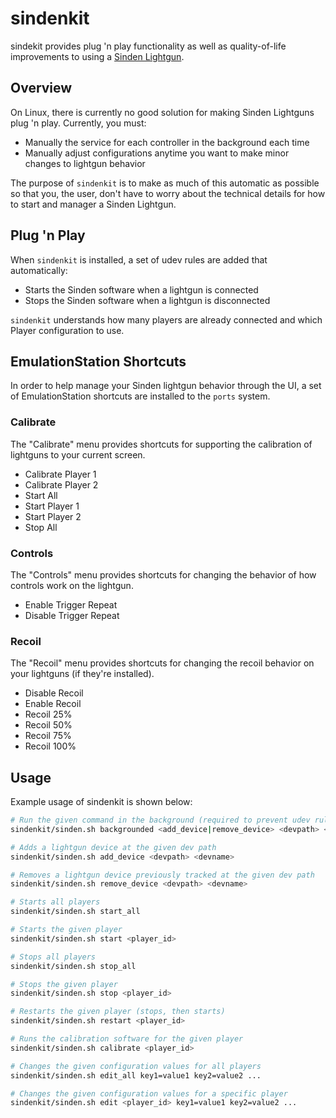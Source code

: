 # sindenkit

sindekit provides plug 'n play functionality as well as quality-of-life improvements
to using a [Sinden Lightgun](https://sindenlightgun.com/).  

## Overview

On Linux, there is currently no good solution for making Sinden Lightguns plug 'n play.
Currently, you must:

* Manually the service for each controller in the background each time
* Manually adjust configurations anytime you want to make minor changes to lightgun behavior

The purpose of `sindenkit` is to make as much of this automatic as possible so that
you, the user, don't have to worry about the technical details for how to start and
manager a Sinden Lightgun.

## Plug 'n Play

When `sindenkit` is installed, a set of udev rules are added that automatically:

* Starts the Sinden software when a lightgun is connected
* Stops the Sinden software when a lightgun is disconnected

`sindenkit` understands how many players are already connected and which Player
configuration to use.

## EmulationStation Shortcuts

In order to help manage your Sinden lightgun behavior through the UI, a set of
EmulationStation shortcuts are installed to the `ports` system.

### Calibrate

The "Calibrate" menu provides shortcuts for supporting the calibration of lightguns
to your current screen.

* Calibrate Player 1
* Calibrate Player 2
* Start All
* Start Player 1
* Start Player 2
* Stop All

### Controls

The "Controls" menu provides shortcuts for changing the behavior of how controls work
on the lightgun.

* Enable Trigger Repeat
* Disable Trigger Repeat

### Recoil

The "Recoil" menu provides shortcuts for changing the recoil behavior on your lightguns
(if they're installed).

* Disable Recoil
* Enable Recoil
* Recoil 25%
* Recoil 50%
* Recoil 75%
* Recoil 100%

## Usage

Example usage of sindenkit is shown below:

```bash
# Run the given command in the background (required to prevent udev rule timeouts)
sindenkit/sinden.sh backgrounded <add_device|remove_device> <devpath> <devname>

# Adds a lightgun device at the given dev path
sindenkit/sinden.sh add_device <devpath> <devname>

# Removes a lightgun device previously tracked at the given dev path
sindenkit/sinden.sh remove_device <devpath> <devname>

# Starts all players
sindenkit/sinden.sh start_all

# Starts the given player
sindenkit/sinden.sh start <player_id>

# Stops all players
sindenkit/sinden.sh stop_all

# Stops the given player
sindenkit/sinden.sh stop <player_id>

# Restarts the given player (stops, then starts)
sindenkit/sinden.sh restart <player_id>

# Runs the calibration software for the given player
sindenkit/sinden.sh calibrate <player_id>

# Changes the given configuration values for all players
sindenkit/sinden.sh edit_all key1=value1 key2=value2 ...

# Changes the given configuration values for a specific player
sindenkit/sinden.sh edit <player_id> key1=value1 key2=value2 ...
```
